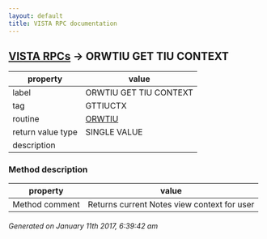 ```yaml
---
layout: default
title: VISTA RPC documentation
---
```




## [VISTA RPCs](TableOfContent.md) &#8594; ORWTIU GET TIU CONTEXT 

 property | value 
--- | --- 
 label | ORWTIU GET TIU CONTEXT
 tag | GTTIUCTX
 routine | [ORWTIU](http://code.osehra.org/dox/Routine_ORWTIU_source.html)
 return value type | SINGLE VALUE
 description | 


### Method description

 property | value 
--- | --- 
 Method comment | Returns current Notes view context for user




 ###### Generated on January 11th 2017, 6:39:42 am
